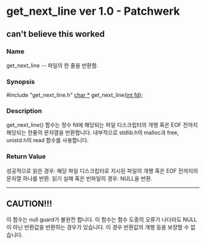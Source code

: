 get_next_line ver 1.0 - Patchwerk
======
can't believe this worked
---

### Name
get_next_line -- 파일의 한 줄을 반환함.

### Synopsis
\#include "get_next_line.h"
<u>char *</u>
get_next_line(<u>int fd</u>);

### Description
get_next_line() 함수는 정수 fd에 해당되는 파일 디스크립터의 개행 혹은 EOF 전까지 해당되는 한줄의 문자열을 반환합니다. 내부적으로 stdlib.h의 malloc과 free, unistd.h의 read 함수를 사용합니다.

### Return Value
성공적으로 읽은 경우: 해당 파일 디스크립터로 지시된 파일의 개행 혹은 EOF 전까지의 문자열 하나를 반환.
읽기 실패 혹은 빈파일의 경우: NULL을 반환.

---

## CAUTION!!!
이 함수는 null guard가 불완전 합니다.
이 함수는 함수 도중의 오류가 나더라도 NULL이 아닌  반환값을 반환하는 경우가 있습니다. 이 경우 반환값의 개행 등을 보장할 수 없습니다.
